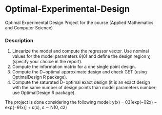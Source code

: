 # Optimal-Experimental-Design 
Optimal Experimental Design Project for the course (Applied Mathematics and Computer Science)

### Description
1) Linearize the model and compute the regressor vector. Use nominal values for the model parameters θ(0) and
define the design region χ (specify your choice in the report).
2) Compute the information matrix for a one single point design.
3) Compute the D−optimal approximate design and check GET (using OptimalDesign R package).
4) Compute the saturated D−optimal exact design (it is an exact design with the same number of design points
than model parameters number; use OptimalDesign R package).


The project is done considering the following model:
y(x) = θ3[exp(−θ2x) − exp(−θ1x)] + ε(x), ε ∼ N(0, σ2)

